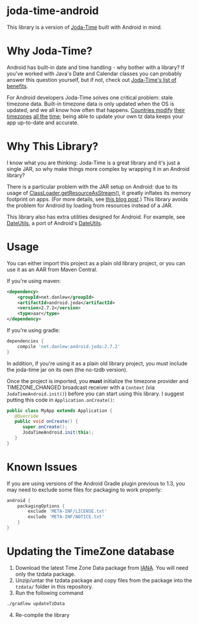 joda-time-android
=================

This library is a version of [Joda-Time](https://github.com/JodaOrg/joda-time) built with Android in mind.

Why Joda-Time?
==============

Android has built-in date and time handling - why bother with a library?  If you've worked with Java's Date and Calendar classes you can probably answer this question yourself, but if not, check out [Joda-Time's list of benefits](http://www.joda.org/joda-time/#Why_Joda-Time).

For Android developers Joda-Time solves one critical problem: stale timezone data.  Built-in timezone data is only updated when the OS is updated, and we all know how often that happens.  [Countries modify](http://www.bbc.co.uk/news/world-europe-15512177) [their timezones](http://www.heraldsun.com.au/news/breaking-news/samoa-to-move-the-international-dateline/story-e6frf7jx-1226051660380) [all the](http://www.indystar.com/apps/pbcs.dll/article?AID=/20070207/LOCAL190108/702070524/0/LOCAL) [time](http://uk.reuters.com/article/oilRpt/idUKBLA65048420070916); being able to update your own tz data keeps your app up-to-date and accurate.

Why This Library?
=================

I know what you are thinking: Joda-Time is a great library and it's just a single JAR, so why make things more complex by wrapping it in an Android library?

There is a particular problem with the JAR setup on Android: due to its usage of [ClassLoader.getResourceAsStream()](http://developer.android.com/reference/java/lang/ClassLoader.html#getResourceAsStream%28java.lang.String%29), it greatly inflates its memory footprint on apps.  (For more details, see [this blog post](http://blog.danlew.net/2013/08/20/joda_time_s_memory_issue_in_android/).)  This library avoids the problem for Android by loading from resources instead of a JAR.

This library also has extra utilities designed for Android.  For example, see [DateUtils](library/src/net/danlew/android/joda/DateUtils.java), a port of Android's [DateUtils](http://developer.android.com/reference/android/text/format/DateUtils.html).

Usage
=====

You can either import this project as a plain old library project, or you can use it as an AAR from Maven Central.

If you're using maven:

```xml
<dependency>
	<groupId>net.danlew</groupId>
	<artifactId>android.joda</artifactId>
	<version>2.7.2</version>
	<type>aar</type>
</dependency>
```

If you're using gradle:
    
```groovy
dependencies {
    compile 'net.danlew:android.joda:2.7.2'
}
```

In addition, if you're using it as a plain old library project, you must include the joda-time jar on its own (the no-tzdb version).

Once the project is imported, you **must** initialize the timezone provider and TIMEZONE_CHANGED broadcast receiver with a `Context` (via `JodaTimeAndroid.init()`) before you can start using this library.  I suggest putting this code in `Application.onCreate()`:

```java
public class MyApp extends Application {
   @Override
   public void onCreate() {
      super.onCreate();
      JodaTimeAndroid.init(this);
   }
}
```

Known Issues
============

If you are using versions of the Android Gradle plugin previous to 1.3, you may need to exclude some files for
packaging to work properly:

```groovy
android {
    packagingOptions {
        exclude 'META-INF/LICENSE.txt'
        exclude 'META-INF/NOTICE.txt'
    }
}
```

Updating the TimeZone database
==============================

1. Download the latest Time Zone Data package from [IANA](http://www.iana.org/time-zones).  You will need only the tzdata package.
2. Unzip/untar the tzdata package and copy files from the package into the `tzdata/` folder in this repository.
3. Run the following command

```bash
./gradlew updateTzData
```

4. Re-compile the library
